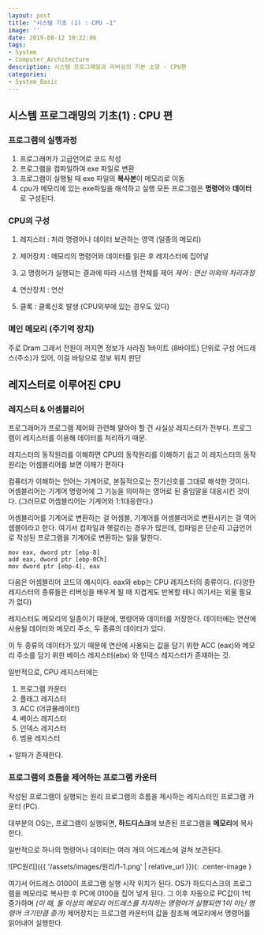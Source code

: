 ```yaml
---
layout: post
title: "시스템 기초 (1) : CPU -1"
image: ''
date: 2019-08-12 10:22:06
tags: 
- System
- Computer_Architecture
description: 시스템 프로그래밍과 리버싱의 기본 소양 - CPU편
categories:
- System_Basic
---
```


## 시스템 프로그래밍의 기초(1) : CPU 편

### 프로그램의 실행과정
1. 프로그래머가 고급언어로 코드 작성
2. 프로그램을 컴파일하여 exe 파일로 변환
3. 프로그램이 실행될 때 exe 파일의 **복사본**이 메모리로 이동
4. cpu가 메모리에 있는 exe파일을 해석하고 실행
모든 프로그램은 **명령어**와 **데이터**로 구성된다.

### CPU의 구성 
1. 레지스터 : 처리 명령어나 데이터 보관하는 영역 (일종의 메모리)

2. 제어장치 :  메모리의 명령어와 데이터를 읽은 후 레지스터에 집어넣
3. 고 명령어가 실행되는 결과에 따라 시스템 전체를 제어
*제어 : 연산 이외의 처리과정*
4. 연산장치 : 연산

5. 클록 : 클록신호 발생 (CPU외부에 있는 경우도 있다)

### 메인 메모리 (주기억 장치)

주로 Dram
그래서 전원이 꺼지면 정보가 사라짐
1바이트 (8바이트) 단위로 구성
어드레스(주소)가 있어, 이걸 바탕으로 정보 위치 판단

## 레지스터로 이루어진 CPU

### 레지스터 & 어셈블리어

프로그래머가 프로그램 제어와 관련해 알아야 할 건 사실상 레지스터가 전부다. 프로그램이 레지스터를 이용해 데이터를 처리하기 때문.

레지스터의 동작원리를 이해하면 CPU의 동작원리를 이해하기 쉽고
이 레지스터의 동작원리는 어셈블리어를 보면 이해가 편하다

컴퓨터가 이해하는 언어는 기계어로, 본질적으로는 전기신호를 그대로 해석한 것이다. 어셈블리어는 기계어 명령어에 그 기능을 의미하는 영어로 된 줄임말을 대응시킨 것이다. (그러므로 어셈블리어는 기계어와 1:1대응한다.)

어셈블리어를 기계어로 변환하는 걸 어셈블,
기계어를 어셈블리어로 변환시키는 걸 역어셈블이라고 한다.
여기서 컴파일과 헷갈리는 경우가 많은데, 
컴파일은 단순히 고급언어로 작성된 프로그램을 기계어로 변환하는 일을 말한다.

    mov eax, dword ptr [ebp-8]
    add eax, dword ptr [ebp-0Ch]
    mov dword ptr [ebp-4], eax

다음은 어셈블리어 코드의 예시이다.
eax와 ebp는 CPU 레지스터의 종류이다. (다양한 레지스터의 종류들은 리버싱을 배우게 될 때 지겹게도 반복할 테니 여기서는 외울 필요가 없다)

레지스터도 메모리의 일종이기 때문에, 명령어와 데이터를 저장한다. 데이터에는 연산에 사용될 데이터와 메모리 주소, 두 종류의 데이터가 있다.

이 두 종류의 데이터가 있기 때문에 연산에 사용되는 값을 담기 위한 ACC (eax)와 메모리 주소를 담기 위한 베이스 레지스터(ebx) 와 인덱스 레지스터가 존재하는 것.

일반적으로, CPU 레지스터에는 
1. 프로그램 카운터 
2. 플래그 레지스터 
3. ACC (어큐뮬레이터) 
4. 베이스 레지스터 
5. 인덱스 레지스터 
6. 범용 레지스터 

\+ 알파가 존재한다.

### 프로그램의 흐름을 제어하는 프로그램 카운터

작성된 프로그램이 실행되는 원리
프로그램의 흐름을 제시하는 레지스터인 프로그램 카운터 (PC).

대부분의 OS는, 프로그램이 실행되면, **하드디스크**에 보존된 프로그램을 **메모리**에 복사한다.

일반적으로 하나의 명령어나 데이터는 여러 개의 어드레스에 걸쳐 보관된다.

![PC원리]({{ '/assets/images/원리/1-1.png' | relative_url }}){: .center-image }

여기서 어드레스 0100이 프로그램 실행 시작 위치가 된다.
OS가 하드디스크의 프로그램을 메모리로 복사한 후 PC에 0100을 집어 넣게 된다. 그 이후 자동으로 PC값이 1씩 증가하며 
*(이 때, 둘 이상의 메모리 어드레스를 차지하는 명령어가 실행되면 1이 아닌 명령어 크기만큼 증가)* 
제어장치는 프로그램 카운터의 값을 참조해 메모리에서 명령어를 읽어내어 실행한다.